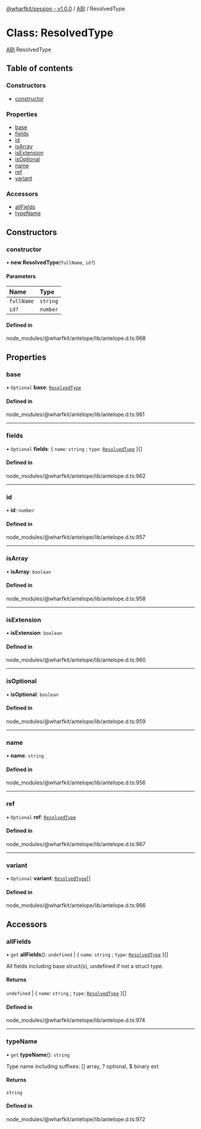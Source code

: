 [@wharfkit/session - v1.0.0](/docs/testREADME.md) / [ABI](/docs/testmodules/ABI.md) / ResolvedType

# Class: ResolvedType

[ABI](/docs/testmodules/ABI.md).ResolvedType

## Table of contents

### Constructors

- [constructor](/docs/testclasses/ABI.ResolvedType.md#constructor)

### Properties

- [base](/docs/testclasses/ABI.ResolvedType.md#base)
- [fields](/docs/testclasses/ABI.ResolvedType.md#fields)
- [id](/docs/testclasses/ABI.ResolvedType.md#id)
- [isArray](/docs/testclasses/ABI.ResolvedType.md#isarray)
- [isExtension](/docs/testclasses/ABI.ResolvedType.md#isextension)
- [isOptional](/docs/testclasses/ABI.ResolvedType.md#isoptional)
- [name](/docs/testclasses/ABI.ResolvedType.md#name)
- [ref](/docs/testclasses/ABI.ResolvedType.md#ref)
- [variant](/docs/testclasses/ABI.ResolvedType.md#variant)

### Accessors

- [allFields](/docs/testclasses/ABI.ResolvedType.md#allfields)
- [typeName](/docs/testclasses/ABI.ResolvedType.md#typename)

## Constructors

### constructor

• **new ResolvedType**(`fullName`, `id?`)

#### Parameters

| Name | Type |
| :------ | :------ |
| `fullName` | `string` |
| `id?` | `number` |

#### Defined in

node_modules/@wharfkit/antelope/lib/antelope.d.ts:968

## Properties

### base

• `Optional` **base**: [`ResolvedType`](/docs/testclasses/ABI.ResolvedType.md)

#### Defined in

node_modules/@wharfkit/antelope/lib/antelope.d.ts:961

___

### fields

• `Optional` **fields**: { `name`: `string` ; `type`: [`ResolvedType`](/docs/testclasses/ABI.ResolvedType.md)  }[]

#### Defined in

node_modules/@wharfkit/antelope/lib/antelope.d.ts:962

___

### id

• **id**: `number`

#### Defined in

node_modules/@wharfkit/antelope/lib/antelope.d.ts:957

___

### isArray

• **isArray**: `boolean`

#### Defined in

node_modules/@wharfkit/antelope/lib/antelope.d.ts:958

___

### isExtension

• **isExtension**: `boolean`

#### Defined in

node_modules/@wharfkit/antelope/lib/antelope.d.ts:960

___

### isOptional

• **isOptional**: `boolean`

#### Defined in

node_modules/@wharfkit/antelope/lib/antelope.d.ts:959

___

### name

• **name**: `string`

#### Defined in

node_modules/@wharfkit/antelope/lib/antelope.d.ts:956

___

### ref

• `Optional` **ref**: [`ResolvedType`](/docs/testclasses/ABI.ResolvedType.md)

#### Defined in

node_modules/@wharfkit/antelope/lib/antelope.d.ts:967

___

### variant

• `Optional` **variant**: [`ResolvedType`](/docs/testclasses/ABI.ResolvedType.md)[]

#### Defined in

node_modules/@wharfkit/antelope/lib/antelope.d.ts:966

## Accessors

### allFields

• `get` **allFields**(): `undefined` \| { `name`: `string` ; `type`: [`ResolvedType`](/docs/testclasses/ABI.ResolvedType.md)  }[]

All fields including base struct(s), undefined if not a struct type.

#### Returns

`undefined` \| { `name`: `string` ; `type`: [`ResolvedType`](/docs/testclasses/ABI.ResolvedType.md)  }[]

#### Defined in

node_modules/@wharfkit/antelope/lib/antelope.d.ts:974

___

### typeName

• `get` **typeName**(): `string`

Type name including suffixes: [] array, ? optional, $ binary ext

#### Returns

`string`

#### Defined in

node_modules/@wharfkit/antelope/lib/antelope.d.ts:972
